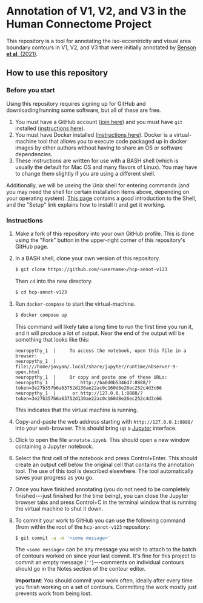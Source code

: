# Annotation of V1, V2, and V3 in the Human Connectome Project

This repository is a tool for annotating the iso-eccentricity and visual area boundary contours in V1, V2, and V3 that were initially annotated by [Benson **et al**. (2021)](https://doi.org/10.1101/2020.12.30.424856).

## How to use this repository

### Before you start

Using this repository requires signing up for GitHub and downloading/running some software, but all of these are free.

1. You must have a GitHub account ([join here](https://github.com/join)) and you must have `git` installed ([instructions here](https://git-scm.com/book/en/v2/Getting-Started-Installing-Git)).
2. You must have Docker installed ([instructions here](https://docs.docker.com/get-docker/)). Docker is a virtual-machine tool that allows you to execute code packaged up in docker images by other authors without having to share an OS or software dependencies.
3. These instructions are written for use with a BASH shell (which is usually the default for Mac OS and many flavors of Linux). You may have to change them slightly if you are using a different shell.

Additionally, we will be useing the Unix shell for entering commands (and you may need the shell for certain installation items above, depending on your operating system). [This page](https://swcarpentry.github.io/shell-novice/) contains a good introduction to the Shell, and the "Setup" link explains how to install it and get it working.

### Instructions

1. Make a fork of this repository into your own GitHub profile. This is done using the "Fork" button in the upper-right corner of this repository's GitHub page.
2. In a BASH shell, clone your own version of this repository.

   ```bash
   $ git clone https://github.com/<username>/hcp-annot-v123
   ```
   
   Then `cd` into the new directory.
   
   ```bash
   $ cd hcp-annot-v123
   ```
3. Run `docker-compose` to start the virtual-machine.

   ```bash
   $ docker compose up
   ```
   
   This command will likely take a long time to run the first time you run it, and it will produce a lot of output. Near the end of the output will be something that looks like this:
   
   ```
   neuropythy_1  |     To access the notebook, open this file in a browser:
   neuropythy_1  |         file:///home/jovyan/.local/share/jupyter/runtime/nbserver-9-open.html
   neuropythy_1  |     Or copy and paste one of these URLs:
   neuropythy_1  |         http://ba0d0b5346d7:8888/?token=3e27b357b6a63752d130ae22ac0c160d8e26ec252c4d3c66
   neuropythy_1  |      or http://127.0.0.1:8888/?token=3e27b357b6a63752d130ae22ac0c160d8e26ec252c4d3c66
   ```
   
   This indicates that the virtual machine is running.
4. Copy-and-paste the web address starting with `http://127.0.0.1:8888/` into your web-browser. This should bring up a [Jupyter](https://jupyter.org/) interface.
5. Click to open the file `annotate.ipynb`. This should open a new window containing a Jupyter notebook.
6. Select the first cell of the notebook and press Control+Enter. This should create an output cell below the original cell that contains the annotation tool. The use of this tool is described elsewhere. The tool automatically saves your progress as you go.
7. Once you have finished annotating (you do not need to be completely finished---just finished for the time being), you can close the Jupyter browser tabs and press Control+C in the terminal window that is running the virtual machine to shut it down.
8. To commit your work to GitHub you can use the following command (from within the root of the `hcp-annot-v123` repository:

   ```bash
   $ git commit -a -m '<some message>'
   ```
   
   The `<some message>` can be any message you wish to attach to the batch of contours worked on since your last commit. It's fine for this project to commit an empty message (`''`)---comments on individual contours should go in the Notes section of the contour editor.
   
   **Important**: You should commit your work often, ideally after every time you finish working on a set of contours. Committing the work mostly just prevents work from being lost.
